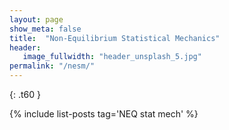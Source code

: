 ```yaml
---
layout: page
show_meta: false
title:  "Non-Equilibrium Statistical Mechanics"
header:
   image_fullwidth: "header_unsplash_5.jpg"
permalink: "/nesm/"
---
```



{: .t60 }

{% include list-posts tag='NEQ stat mech' %}

